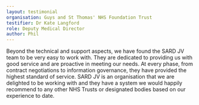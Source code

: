 ```yaml
---
layout: testimonial
organisation: Guys and St Thomas' NHS Foundation Trust
testifier: Dr Kate Langford
role: Deputy Medical Director
author: Phil
---
```


Beyond the technical and support aspects, we have found the SARD JV team to be very easy to work with. They are dedicated to providing us with good service and are proactive in meeting our needs. At every phase, from contract negotiations to information governance, they have provided the highest standard of service. SARD JV is an organisation that we are delighted to be working with and they have a system we would happily recommend to any other NHS Trusts or designated bodies based on our experience to date.

